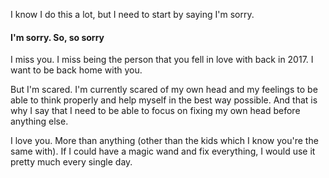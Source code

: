 I know I do this a lot, but I need to start by saying I'm sorry.
#### I'm sorry.  So, so sorry

I miss you.  I miss being the person that you fell in love with back in 2017.
I want to be back home with you.
  
But I'm scared.  I'm currently scared of my own head and my feelings to be able to think properly and help myself in the best way possible.  And that is why I say that I need to be able to focus on fixing my own head before anything else.  
  
I love you.  More than anything (other than the kids which I know you're the same with).
If I could have a magic wand and fix everything, I would use it pretty much every single day.
